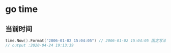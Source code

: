 # go time

## 当前时间

```go
time.Now().Format("2006-01-02 15:04:05") // 2006-01-02 15:04:05 固定写法
// output :2020-04-24 19:13:39
```




